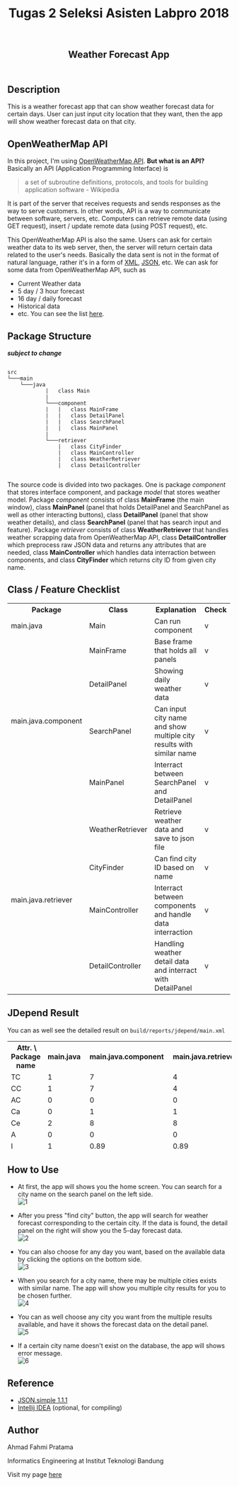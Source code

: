 <h1  align="center">    
   <br>Tugas 2 Seleksi Asisten Labpro 2018<br><br>  
</h1>  
  
<h2 align="center">  
   Weather Forecast App<br><br>  
</h2>  
  
## Description  
  
This is a weather forecast app that can show weather forecast data for certain days. User can just input city location that they want, then the app will show weather forecast data on that city.  
  
## OpenWeatherMap API

In this project, I'm using [OpenWeatherMap API](https://openweathermap.org/api). **But what is an API?**    
Basically an API (Application Programming Interface) is    
    
> a set of subroutine definitions, protocols, and tools for building application software - Wikipedia    

It is part of the server that receives requests and sends responses as the way to serve customers. In other words, API is a way to communicate between software, servers, etc. Computers can retrieve remote data (using GET request), insert / update remote data (using POST request), etc.

This OpenWeatherMap API is also the same. Users can ask for certain weather data to its web server, then, the server will return certain data related to the user's needs. Basically the data sent is not in the format of natural language, rather it's in a form of [XML](https://www.w3.org/XML/), [JSON](https://www.json.org/), etc. We can ask for some data from OpenWeatherMap API, such as    
- Current Weather data    
- 5 day / 3 hour forecast    
- 16 day / daily forecast    
- Historical data    
- etc. You can see the list [here](https://openweathermap.org/api).
    
## Package Structure
**_subject to change_**

```

src
└───main
	└───java
            |   class Main
            |
            └───component
            |   |   class MainFrame
            |   |   class DetailPanel
            |   |   class SearchPanel
            |   |   class MainPanel
            |
            └───retriever
                |   class CityFinder
                |   class MainController
                |   class WeatherRetriever
                |   class DetailController
            
```

The source code is divided into two packages. One is package _component_ that stores interface component, and package _model_ that stores weather model. Package _component_ consists of class **MainFrame** (the main window), class **MainPanel** (panel that holds DetailPanel and SearchPanel as well as other interacting buttons), class **DetailPanel** (panel that show weather details), and class **SearchPanel** (panel that has search input and feature). Package _retriever_ consists of class **WeatherRetriever** that handles weather scrapping data from OpenWeatherMap API, class **DetailController** which preprocess raw JSON data and returns any attributes that are needed, class **MainController** which handles data interraction between components, and class **CityFinder** which returns city ID from given city name.

## Class / Feature Checklist

<table>
<tbody>
<tr>
<th>Package</th>
<th>Class</th>
<th>Explanation</th>
<th>Check</th>
</tr>
<tr>
<td>main.java</td>
<td>Main</td>
<td>Can run component</td>
<td>v</td>
</tr>
<tr>
<td rowspan="4">main.java.component</td>
<td>MainFrame</td>
<td>Base frame that holds all panels</td>
<td>v</td>
</tr>
<tr>
<td>DetailPanel</td>
<td>Showing daily weather data</td>
<td>v</td>
</tr>
<tr>
<td>SearchPanel</td>
<td>Can input city name and show multiple city results with similar name</td>
<td>v</td>
</tr>
<tr>
<td>MainPanel</td>
<td>Interract between SearchPanel and DetailPanel</td>
<td>v</td>
</tr>
<tr>
<td rowspan="4">main.java.retriever</td>
<td>WeatherRetriever</td>
<td>Retrieve weather data and save to json file</td>
<td>v</td>
</tr>
<tr>
<td>CityFinder</td>
<td>Can find city ID based on name</td>
<td>v</td>
</tr>
<tr>
<td>MainController</td>
<td>Interract between components and handle data interraction</td>
<td>v</td>
</tr>
<tr>
<td>DetailController</td>
<td>Handling weather detail data and interract with DetailPanel</td>
<td>v</td>
</tr>
</tbody>
</table>

## JDepend Result

You can as well see the detailed result on ```build/reports/jdepend/main.xml```
<table style="width: 507px; height: 249px;">
<tbody>
<tr>
<th style="width: 142px;">&nbsp;Attr. \ Package name</th>
<th style="width: 87px;">main.java&nbsp;</th>
<th style="width: 148px;">main.java.component&nbsp;</th>
<th style="width: 129px;">main.java.retriever&nbsp;</th>
</tr>
<tr>
<td style="width: 142px;">TC&nbsp;</td>
<td style="width: 87px;">1</td>
<td style="width: 148px;">7&nbsp;</td>
<td style="width: 129px;">4&nbsp;</td>
</tr>
<tr>
<td style="width: 142px;">CC</td>
<td style="width: 87px;">1&nbsp;</td>
<td style="width: 148px;">7&nbsp;</td>
<td style="width: 129px;">4&nbsp;</td>
</tr>
<tr>
<td style="width: 142px;">AC&nbsp;</td>
<td style="width: 87px;">0&nbsp;</td>
<td style="width: 148px;">0&nbsp;</td>
<td style="width: 129px;">0&nbsp;</td>
</tr>
<tr>
<td style="width: 142px;">Ca&nbsp;</td>
<td style="width: 87px;">0&nbsp;</td>
<td style="width: 148px;">1&nbsp;</td>
<td style="width: 129px;">1&nbsp;</td>
</tr>
<tr>
<td style="width: 142px;">Ce&nbsp;</td>
<td style="width: 87px;">2&nbsp;</td>
<td style="width: 148px;">8&nbsp;</td>
<td style="width: 129px;">8&nbsp;</td>
</tr>
<tr>
<td style="width: 142px;">A&nbsp;</td>
<td style="width: 87px;">0&nbsp;</td>
<td style="width: 148px;">0&nbsp;</td>
<td style="width: 129px;">0&nbsp;</td>
</tr>
<tr>
<td style="width: 142px;">I</td>
<td style="width: 87px;">1&nbsp;</td>
<td style="width: 148px;">0.89&nbsp;</td>
<td style="width: 129px;">0.89&nbsp;</td>
</tr>
<tr>
<td style="width: 142px;">D&nbsp;</td>
<td style="width: 87px;">0&nbsp;</td>
<td style="width: 148px;">0.11&nbsp;</td>
<td style="width: 129px;">0.11&nbsp;</td>
</tr>
<tr>
<td style="width: 142px;">V&nbsp;</td>
<td style="width: 87px;">1&nbsp;</td>
<td style="width: 148px;">1&nbsp;</td>
<td style="width: 129px;">1&nbsp;</td>
</tr>
</tbody>
</table>

<!-- ## Installation -->
  
## How to Use

- At first, the app will shows you the home screen. You can search for a city name on the search panel on the left side. <br> ![1](https://github.com/ahmadfahmip/weather-forecast/blob/master/screenshot/1.jpg)

- After you press "find city" button, the app will search for weather forecast corresponding to the certain city. If the data is found, the detail panel on the right will show you the 5-day forecast data. <br> ![2](https://github.com/ahmadfahmip/weather-forecast/blob/master/screenshot/2.jpg)

- You can also choose for any day you want, based on the available data by clicking the options on the bottom side. <br> ![3](https://github.com/ahmadfahmip/weather-forecast/blob/master/screenshot/3.jpg)

- When you search for a city name, there may be multiple cities exists with similar name. The app will show you multiple city results for you to be chosen further. <br> ![4](https://github.com/ahmadfahmip/weather-forecast/blob/master/screenshot/4.jpg)

- You can as well choose any city you want from the multiple results available, and have it shows the forecast data on the detail panel. <br> ![5](https://github.com/ahmadfahmip/weather-forecast/blob/master/screenshot/5.jpg)

- If a certain city name doesn't exist on the database, the app will shows error message. <br> ![6](https://github.com/ahmadfahmip/weather-forecast/blob/master/screenshot/6.jpg)
  
## Reference  

- [JSON.simple 1.1.1](https://mvnrepository.com/artifact/com.googlecode.json-simple/json-simple/1.1.1)
- [Intellij IDEA](https://www.jetbrains.com/idea/) (optional, for compiling)
  
## Author    

Ahmad Fahmi Pratama
   
Informatics Engineering at Institut Teknologi Bandung
 
Visit my page [here](http://ahmadfahmi.me)